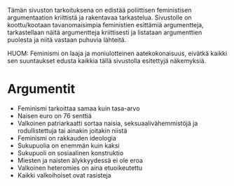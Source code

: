 Tämän sivuston tarkoituksena on edistää poliittisen feministisen
argumentaation kriittistä ja rakentavaa tarkastelua. Sivustolle on
koottu/kootaan tavanomaisimpia feministien esittämiä argumentteja,
tarkastellaan näitä argumentteja kriittisesti ja listataan argumenttien
puolesta ja niitä vastaan puhuvia lähteitä.

HUOM: Feminismi on laaja ja moniulotteinen aatekokonaisuus, eivätkä kaikki sen
suuntaukset edusta kaikkia tällä sivustolla esitettyjä näkemyksiä.

# Argumentit

- Feminismi tarkoittaa samaa kuin tasa-arvo
- Naisen euro on 76 senttiä
- Valkoinen patriarkaatti sortaa naisia, seksuaalivähemmistöjä ja
  rodullistettuja tai ainakin joitakin niistä
- Feminismi on rakkauden ideologia
- Sukupuolia on enemmän kuin kaksi
- Sukupuoli on sosiaalinen konstruktio
- Miesten ja naisten älykkyydessä ei ole eroa
- Valkoinen heteromies on aina etuoikeutettu
- Kaikki valkoihoiset ovat rasisteja
